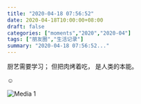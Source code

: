 ```yaml
---
title: "2020-04-18 07:56:52"
date: 2020-04-18T10:00:00+08:00
draft: false
categories: ["moments","2020","2020-04"]
tags: ["朋友圈","生活记录"]
summary: "2020-04-18 07:56:52..."
---
```


厨艺需要学习；
但把肉烤着吃，
是人类的本能。

☺️

![Media 1](/Moments/photos/2020-04-18/202004180756520.jpg)

